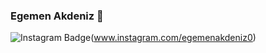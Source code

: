 ### Egemen Akdeniz 🦅

![Instagram Badge](https://img.shields.io/badge/-IG-C13584?style=flat-quare&labelColor=C13584&logo=instagram&logoColor=white)(www.instagram.com/egemenakdeniz0)

<!--
**Dokkaemen/Dokkaemen** is a ✨ _special_ ✨ repository because its `README.md` (this file) appears on your GitHub profile.

Here are some ideas to get you started:

- 🔭 I’m currently working on ...
- 🌱 I’m currently learning ...
- 👯 I’m looking to collaborate on ...
- 🤔 I’m looking for help with ...
- 💬 Ask me about ...
- 📫 How to reach me: ...
- 😄 Pronouns: ...
- ⚡ Fun fact: ...
-->
